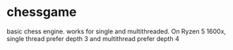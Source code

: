 # chessgame

basic chess engine.
works for single and multithreaded.
On Ryzen 5 1600x, single thread prefer depth 3 and multithread prefer depth 4
